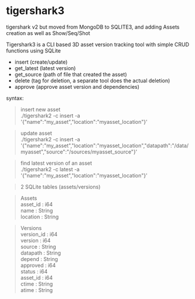 # tigershark3
tigershark v2 but moved from MongoDB to SQLITE3,
and adding Assets creation as well as Show/Seq/Shot

Tigershark3
is a CLI based 3D asset version tracking tool with simple CRUD functions using SQLite

- insert (create/update)
- get_latest (latest version)
- get_source (path of file that created the asset)
- delete (tag for deletion, a separate tool does the actual deletion)
- approve (approve asset version and dependencies)

syntax:<br>

> insert new asset<br>
./tigershark2 -c insert -a '{"name":"my_asset","location":"myasset_location"}'

> update asset<br>
./tigershark2 -c insert -a '{"name":"my_asset","location":"myasset_location","datapath":"/data/myasset","source":"/sources/myasset_source"}'

> find latest version of an asset<br>
./tigershark2 -c latest -a '{"name":"my_asset","location":"myasset_location"}'

> 2 SQLite tables (assets/versions)

> Assets<br>
asset_id	: i64<br>
name		: String<br>
location	: String<br>

> Versions<br>
version_id	: i64<br>
version		: i64<br>
source		: String<br>
datapath	: String<br>
depend		: String<br>
approved	: i64<br>
status		: i64<br>
asset_id	: i64<br>
ctime		: String<br>
atime		: String<br>


